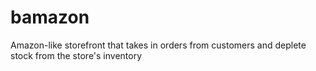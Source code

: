 # bamazon
Amazon-like storefront that takes in orders from customers and deplete stock from the store's inventory
